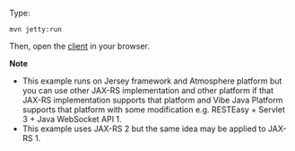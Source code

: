 Type:

```
mvn jetty:run
```

Then, open the [client](http://jsbin.com/fejobu/1/watch?js,console) in your browser.

**Note**

* This example runs on Jersey framework and Atmosphere platform but you can use other JAX-RS implementation and other platform if that JAX-RS implementation supports that platform and Vibe Java Platform supports that platform with some modification e.g. RESTEasy + Servlet 3 + Java WebSocket API 1.
* This example uses JAX-RS 2 but the same idea may be applied to JAX-RS 1.